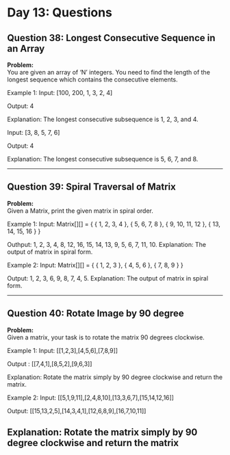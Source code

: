 # Day 13: Questions

## Question 38: Longest Consecutive Sequence in an Array

**Problem:**  
You are given an array of ‘N’ integers. You need to find the length of the longest sequence which contains the consecutive elements.

Example 1:
Input:
 [100, 200, 1, 3, 2, 4]

Output:
 4

Explanation:
 The longest consecutive subsequence is 1, 2, 3, and 4.

Input:
 [3, 8, 5, 7, 6]

Output:
 4

Explanation:
 The longest consecutive subsequence is 5, 6, 7, and 8.

---

## Question 39: Spiral Traversal of Matrix

**Problem:**  
Given a Matrix, print the given matrix in spiral order.

Example 1:
Input: Matrix[][] = { { 1, 2, 3, 4 },
		      { 5, 6, 7, 8 },
		      { 9, 10, 11, 12 },
	              { 13, 14, 15, 16 } }

Outhput: 1, 2, 3, 4, 8, 12, 16, 15, 14, 13, 9, 5, 6, 7, 11, 10.
Explanation: The output of matrix in spiral form.

Example 2:
Input: Matrix[][] = { { 1, 2, 3 },
	              { 4, 5, 6 },
		      { 7, 8, 9 } }
			    
Output: 1, 2, 3, 6, 9, 8, 7, 4, 5.
Explanation: The output of matrix in spiral form.

---

## Question 40: Rotate Image by 90 degree

**Problem:**  
 Given a matrix, your task is to rotate the matrix 90 degrees clockwise.

Example 1:
Input:
 [[1,2,3],[4,5,6],[7,8,9]]

Output
: [[7,4,1],[8,5,2],[9,6,3]]

Explanation:
 Rotate the matrix simply by 90 degree clockwise and return the matrix.

Example 2:
Input:
 [[5,1,9,11],[2,4,8,10],[13,3,6,7],[15,14,12,16]]

Output:
[[15,13,2,5],[14,3,4,1],[12,6,8,9],[16,7,10,11]]

Explanation:
 Rotate the matrix simply by 90 degree clockwise and return the matrix
---
